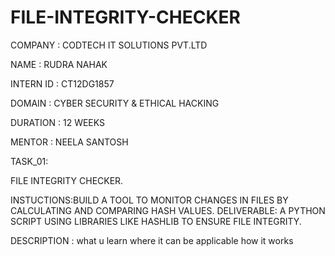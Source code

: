 # FILE-INTEGRITY-CHECKER

COMPANY : CODTECH IT SOLUTIONS PVT.LTD 

NAME : RUDRA NAHAK

INTERN ID : CT12DG1857

DOMAIN : CYBER SECURITY & ETHICAL HACKING

DURATION : 12 WEEKS

MENTOR : NEELA SANTOSH

TASK_01:

FILE INTEGRITY CHECKER.

INSTUCTIONS:BUILD A TOOL TO MONITOR CHANGES IN FILES BY CALCULATING AND COMPARING HASH VALUES.
DELIVERABLE: A PYTHON SCRIPT USING LIBRARIES LIKE HASHLIB TO ENSURE FILE INTEGRITY.

DESCRIPTION :
what u learn 
where it can be applicable
how it works
